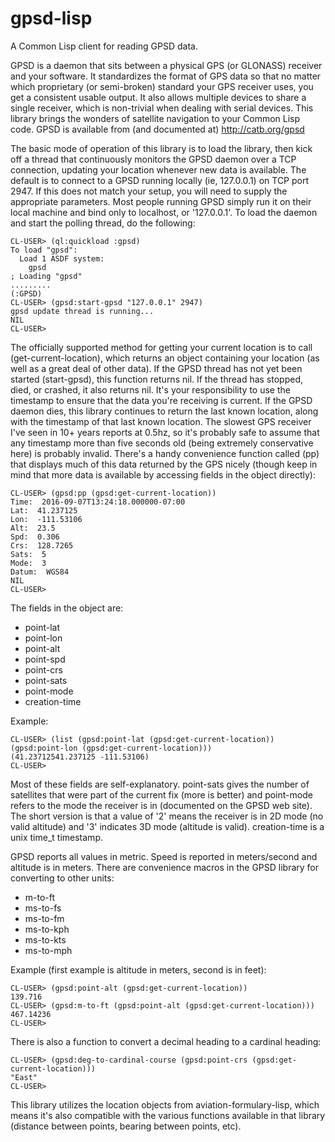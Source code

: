 # gpsd-lisp
A Common Lisp client for reading GPSD data.

GPSD is a daemon that sits between a physical GPS (or GLONASS)
receiver and your software. It standardizes the format of GPS data so
that no matter which proprietary (or semi-broken) standard your GPS
receiver uses, you get a consistent usable output. It also allows
multiple devices to share a single receiver, which is non-trivial when
dealing with serial devices. This library brings the wonders of
satellite navigation to your Common Lisp code. GPSD is available from
(and documented at) http://catb.org/gpsd

The basic mode of operation of this library is to load the library,
then kick off a thread that continuously monitors the GPSD daemon over
a TCP connection, updating your location whenever new data is
available.  The default is to connect to a GPSD running locally (ie,
127.0.0.1) on TCP port 2947.  If this does not match your setup, you
will need to supply the appropriate parameters. Most people running
GPSD simply run it on their local machine and bind only to localhost,
or '127.0.0.1'.  To load the daemon and start the polling thread, do
the following:

```
CL-USER> (ql:quickload :gpsd)
To load "gpsd":
  Load 1 ASDF system:
    gpsd
; Loading "gpsd"
.........
(:GPSD)
CL-USER> (gpsd:start-gpsd "127.0.0.1" 2947)
gpsd update thread is running...
NIL
CL-USER>
```

The officially supported method for getting your current location is
to call (get-current-location), which returns an object containing
your location (as well as a great deal of other data). If the GPSD
thread has not yet been started (start-gpsd), this function returns
nil. If the thread has stopped, died, or crashed, it also returns
nil. It's your responsibility to use the timestamp to ensure that the
data you're receiving is current. If the GPSD daemon dies, this
library continues to return the last known location, along with the
timestamp of that last known location. The slowest GPS receiver I've
seen in 10+ years reports at 0.5hz, so it's probably safe to assume
that any timestamp more than five seconds old (being extremely
conservative here) is probably invalid. There's a handy convenience
function called (pp) that displays much of this data returned by the
GPS nicely (though keep in mind that more data is available by
accessing fields in the object directly):

```
CL-USER> (gpsd:pp (gpsd:get-current-location))
Time:  2016-09-07T13:24:18.000000-07:00
Lat:  41.237125
Lon:  -111.53106
Alt:  23.5
Spd:  0.306
Crs:  128.7265
Sats:  5
Mode:  3
Datum:  WGS84
NIL
CL-USER>
```

The fields in the object are:

* point-lat
* point-lon
* point-alt
* point-spd
* point-crs
* point-sats
* point-mode
* creation-time

Example:

```
CL-USER> (list (gpsd:point-lat (gpsd:get-current-location)) (gpsd:point-lon (gpsd:get-current-location)))
(41.23712541.237125 -111.53106)
CL-USER>
```

Most of these fields are self-explanatory. point-sats gives the number
of satellites that were part of the current fix (more is better) and
point-mode refers to the mode the receiver is in (documented on the
GPSD web site). The short version is that a value of '2' means the
receiver is in 2D mode (no valid altitude) and '3' indicates 3D mode
(altitude is valid). creation-time is a unix time_t timestamp.

GPSD reports all values in metric. Speed is reported in meters/second
and altitude is in meters. There are convenience macros in the GPSD
library for converting to other units:

* m-to-ft
* ms-to-fs
* ms-to-fm
* ms-to-kph
* ms-to-kts
* ms-to-mph

Example (first example is altitude in meters, second is in feet):

```
CL-USER> (gpsd:point-alt (gpsd:get-current-location))
139.716
CL-USER> (gpsd:m-to-ft (gpsd:point-alt (gpsd:get-current-location)))
467.14236
CL-USER>
```

There is also a function to convert a decimal heading to a cardinal heading:

```
CL-USER> (gpsd:deg-to-cardinal-course (gpsd:point-crs (gpsd:get-current-location)))
"East"
CL-USER>
```

This library utilizes the location objects from aviation-formulary-lisp, which means it's also compatible with the various functions available in that library (distance between points, bearing between points, etc).
